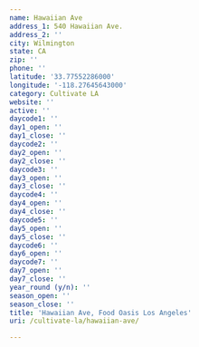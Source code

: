 ```yaml
---
name: Hawaiian Ave
address_1: 540 Hawaiian Ave.
address_2: ''
city: Wilmington
state: CA
zip: ''
phone: ''
latitude: '33.77552286000'
longitude: '-118.27645643000'
category: Cultivate LA
website: ''
active: ''
daycode1: ''
day1_open: ''
day1_close: ''
daycode2: ''
day2_open: ''
day2_close: ''
daycode3: ''
day3_open: ''
day3_close: ''
daycode4: ''
day4_open: ''
day4_close: ''
daycode5: ''
day5_open: ''
day5_close: ''
daycode6: ''
day6_open: ''
daycode7: ''
day7_open: ''
day7_close: ''
year_round (y/n): ''
season_open: ''
season_close: ''
title: 'Hawaiian Ave, Food Oasis Los Angeles'
uri: /cultivate-la/hawaiian-ave/

---
```

